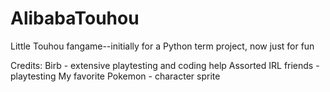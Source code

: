 # AlibabaTouhou

Little Touhou fangame--initially for a Python term project, now just for fun

Credits:
Birb - extensive playtesting and coding help
Assorted IRL friends - playtesting
My favorite Pokemon - character sprite
